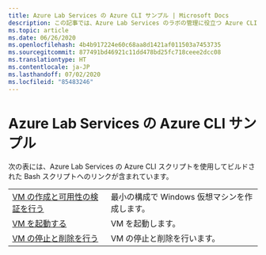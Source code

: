 ```yaml
---
title: Azure Lab Services の Azure CLI サンプル | Microsoft Docs
description: この記事では、Azure Lab Services のラボの管理に役立つ Azure CLI スクリプト サンプルの一覧を示します。
ms.topic: article
ms.date: 06/26/2020
ms.openlocfilehash: 4b4b917224e60c68aa8d1421af011503a7453735
ms.sourcegitcommit: 877491bd46921c11dd478bd25fc718ceee2dcc08
ms.translationtype: HT
ms.contentlocale: ja-JP
ms.lasthandoff: 07/02/2020
ms.locfileid: "85483246"
---
```

# <a name="azure-cli-samples-for-azure-lab-services"></a>Azure Lab Services の Azure CLI サンプル

次の表には、Azure Lab Services の Azure CLI スクリプトを使用してビルドされた Bash スクリプトへのリンクが含まれています。 

| | |
|---|---|
| [VM の作成と可用性の検証を行う](scripts/create-verify-virtual-machine-in-lab-cli.md) | 最小の構成で Windows 仮想マシンを作成します。 |
| [VM を起動する](scripts/start-connect-virtual-machine-in-lab-cli.md) | VM を起動します。 |
| [VM の停止と削除を行う](scripts/stop-delete-virtual-machine-in-lab-cli.md) | VM の停止と削除を行います。 |
